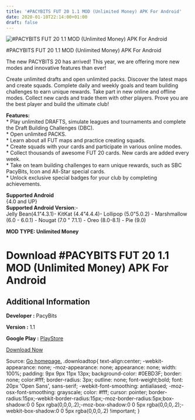 ```yaml
---
title: '#PACYBITS FUT 20 1.1 MOD (Unlimited Money) APK For Android'
date: 2020-01-10T22:14:00+01:00
draft: false
---
```


![#PACYBITS FUT 20 1.1 MOD (Unlimited Money) APK For Android](https://i1.wp.com/apkhome.net/wp-content/uploads/2020/01/PACYBITS-FUT-20-1.1-MOD-Unlimited-Money.png "#PACYBITS FUT 20 1.1 MOD (Unlimited Money) APK For Android")

  

#PACYBITS FUT 20 1.1 MOD (Unlimited Money) APK For Android

The new PACYBITS 20 has arrived! This year, we are offering more new modes and innovative features than ever!

Create unlimited drafts and open unlimited packs. Discover the latest maps and create squads. Complete daily and weekly goals and team building challenges to earn unique rewards. Take part in new online and offline modes. Collect new cards and trade them with other players. Prove you are the best player and build the ultimate club!

**Features:**  
\* Play unlimited DRAFTS, simulate leagues and tournaments and complete the Draft Building Challenges (DBC).  
\* Open unlimited PACKS.  
\* Learn about all FUT maps and practice creating squads.  
\* Create squads with your cards and participate in various online modes.  
\* Collect thousands of awesome FUT 20 cards. New cards are added every week.  
\* Take on team building challenges to earn unique rewards, such as SBC PacyBits, Icon and All-Star special cards.  
\* Unlock exclusive special badges for your club by completing achievements.

**Supported Android**  
{4.0 and UP}  
**Supported Android Version**:-  
Jelly Bean(4.1"4.3.1)- KitKat (4.4"4.4.4)- Lollipop (5.0"5.0.2) - Marshmallow (6.0 - 6.0.1) - Nougat (7.0 " 7.1.1) - Oreo (8.0-8.1) - Pie (9.0)

**MOD TYPE: Unlimited Money**

Download #PACYBITS FUT 20 1.1 MOD (Unlimited Money) APK For Android
===================================================================

Additional Information
----------------------

**Developer :** PacyBits

**Version :** 1.1

**Google Play :** [PlayStore](https://play.google.com/store/apps/details?id=com.pacybits.pacybitsfut20)

  

[Download Now](https://store4app.co/post/pacybits-fut-20-1-1-mod-unlimited-money-apk-for-android_1578682141)

  
Source: [Go homepage.](https://store4app.co/post/pacybits-fut-20-1-1-mod-unlimited-money-apk-for-android_1578682141) .downloadtop{ text-align:center; -webkit-appearance: none; -moz-appearance: none; appearance: none; width: 100%; padding: 9px 9px 11px 13px; background-color: #0EBD3F; border: none; color:#fff; border-radius: 3px; outline: none; font-weight;bold; font: 20px 'Open Sans', sans-serif; -webkit-font-smoothing: antialiased; -moz-osx-font-smoothing: grayscale; color: #fff; cursor: pointer; border-radius:15px;-webkit-border-radius:15px;-moz-border-radius:5px;box-shadow:0 0 5px rgba(0,0,0,.2);-moz-box-shadow:0 0 5px rgba(0,0,0,.2);-webkit-box-shadow:0 0 5px rgba(0,0,0,.2) !important; }